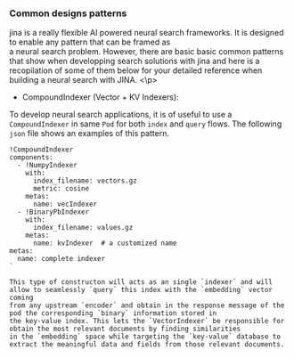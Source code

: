 ### Common designs patterns
jina is a really flexible AI powered neural search frameworks. It is designed to enable any pattern that can be framed as  
a neural search problem.
However, there are basic basic common patterns that show when developping search solutions with jina and here is a recopilation of some of them below for your detailed reference when building a neural search with JINA.
<\p>

- CompoundIndexer (Vector + KV Indexers):

To develop neural search applications, it is of useful to use a `CompoundIndexer` in same `Pod` for both `index` and `query` flows.
The following `json` file shows an examples of this pattern.

```
!CompoundIndexer
components:
  - !NumpyIndexer
    with:
      index_filename: vectors.gz
      metric: cosine
    metas:
      name: vecIndexer
  - !BinaryPbIndexer
    with:
      index_filename: values.gz
    metas:
      name: kvIndexer  # a customized name
metas:
  name: complete indexer
`

This type of constructon will acts as an single `indexer` and will allow to seamlessly `query` this index with the `embedding` vector coming
from any upstream `encoder` and obtain in the response message of the pod the corresponding `binary` information stored in
the key-value index. This lets the `VectorIndexer` be responsible for obtain the most relevant documents by finding similarities
in the `embedding` space while targeting the `key-value` database to extract the meaningful data and fields from those relevant documents.

